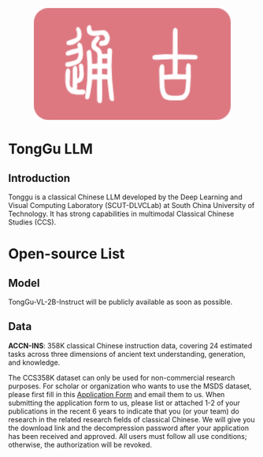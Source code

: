<div align="center">
  <img src="./images/通古logo.png" width="400"/>
</div>


# TongGu LLM

## Introduction

Tonggu is a classical Chinese LLM developed by the Deep Learning and Visual Computing Laboratory (SCUT-DLVCLab) at South China University of Technology. It has strong capabilities in multimodal Classical Chinese Studies (CCS).


# Open-source List

## Model

TongGu-VL-2B-Instruct will be publicly available as soon as possible.

## Data

**ACCN-INS**: 358K classical Chinese instruction data, covering 24 estimated tasks across three dimensions of ancient text understanding, generation, and knowledge.

The CCS358K dataset can only be used for non-commercial research purposes. For scholar or organization who wants to use the MSDS dataset, please first fill in this [Application Form](./application-form/Application-Form-for-Using-CCS358K.docx) and email them to us. When submitting the application form to us, please list or attached 1-2 of your publications in the recent 6 years to indicate that you (or your team) do research in the related research fields of classical Chinese.
We will give you the download link and the decompression password after your application has been received and approved.
All users must follow all use conditions; otherwise, the authorization will be revoked.
